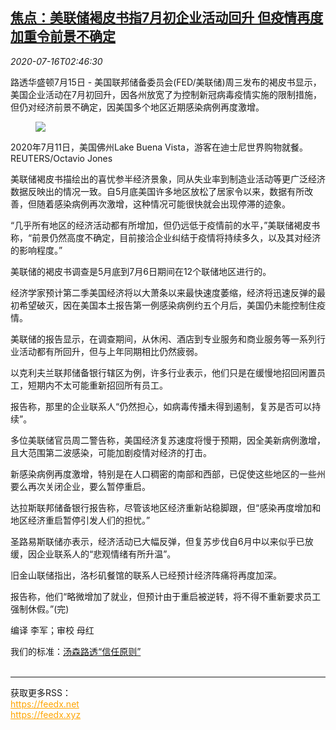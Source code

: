 <!--1594868143000-->
[焦点：美联储褐皮书指7月初企业活动回升 但疫情再度加重令前景不确定](https://cn.reuters.com/article/us-beige-book-july-covic-economy-0716-idCNKCS24H0A4)
------

<div><i>2020-07-16T02:46:30</i></div><div class="StandardArticleBody_body"><p>路透华盛顿7月15日 - 美国联邦储备委员会(FED/美联储)周三发布的褐皮书显示，美国企业活动在7月初回升，因各州放宽了为控制新冠病毒疫情实施的限制措施，但仍对经济前景不确定，因美国多个地区近期感染病例再度激增。 </p><div class="PrimaryAsset_container"><div class="Image_container" tabindex="-1"><figure class="Image_zoom" style="padding-bottom:"><div class="LazyImage_container LazyImage_dark" style="background-image:none"><img src="//s2.reutersmedia.net/resources/r/?m=02&amp;d=20200716&amp;t=2&amp;i=1525909838&amp;r=LYNXNPEG6F054&amp;w=600" aria-label="2020年7月11日，美国佛州Lake Buena Vista，游客在迪士尼世界购物就餐。REUTERS/Octavio Jones"/><div class="LazyImage_image LazyImage_fallback" style="background-image:url(//s2.reutersmedia.net/resources/r/?m=02&amp;d=20200716&amp;t=2&amp;i=1525909838&amp;r=LYNXNPEG6F054&amp;w=600);background-position:center center;background-color:inherit"></div></div><div class="Image_expand-button" aria-label="Expand Image Slideshow" role="button" tabindex="0"></div></figure><figcaption><div class="Image_caption"><span>2020年7月11日，美国佛州Lake Buena Vista，游客在迪士尼世界购物就餐。REUTERS/Octavio Jones</span></div></figcaption></div></div><p>美联储褐皮书描绘出的喜忧参半经济景象，同从失业率到制造业活动等更广泛经济数据反映出的情况一致。自5月底美国许多地区放松了居家令以来，数据有所改善，但随着感染病例再次激增，这种情况可能很快就会出现停滞的迹象。 </p><p>“几乎所有地区的经济活动都有所增加，但仍远低于疫情前的水平，”美联储褐皮书称，“前景仍然高度不确定，目前接洽企业纠结于疫情将持续多久，以及其对经济的影响程度。” </p><p>美联储的褐皮书调查是5月底到7月6日期间在12个联储地区进行的。 </p><p>经济学家预计第二季美国经济将以大萧条以来最快速度萎缩，经济将迅速反弹的最初希望破灭，因在美国本土报告第一例感染病例约五个月后，美国仍未能控制住疫情。 </p><p>美联储的报告显示，在调查期间，从休闲、酒店到专业服务和商业服务等一系列行业活动都有所回升，但与上年同期相比仍然疲弱。 </p><p>以克利夫兰联邦储备银行辖区为例，许多行业表示，他们只是在缓慢地招回闲置员工，短期内不太可能重新招回所有员工。 </p><p>报告称，那里的企业联系人“仍然担心，如病毒传播未得到遏制，复苏是否可以持续”。 </p><p>多位美联储官员周二警告称，美国经济复苏速度将慢于预期，因全美新病例激增，且大范围第二波感染，可能加剧疫情对经济的打击。 </p><p>新感染病例再度激增，特别是在人口稠密的南部和西部，已促使这些地区的一些州要么再次关闭企业，要么暂停重启。 </p><p>达拉斯联邦储备银行报告称，尽管该地区经济重新站稳脚跟，但“感染再度增加和地区经济重启暂停引发人们的担忧。” </p><p>圣路易斯联储亦表示，经济活动已大幅反弹，但复苏步伐自6月中以来似乎已放缓，因企业联系人的“悲观情绪有所升温”。 </p><p>旧金山联储指出，洛杉矶餐馆的联系人已经预计经济阵痛将再度加深。 </p><p>报告称，他们“略微增加了就业，但预计由于重启被逆转，将不得不重新要求员工强制休假。”(完) </p><div class="Attribution_container"><div class="Attribution_attribution"><p class="Attribution_content">编译 李军；审校 母红 </p></div></div><div class="StandardArticleBody_trustBadgeContainer"><span class="StandardArticleBody_trustBadgeTitle">我们的标准：</span><span class="trustBadgeUrl"><a href="https://www.thomsonreuters.cn/content/dam/openweb/documents/pdf/china/brochures/about-us-1.pdf">汤森路透“信任原则”</a></span></div></div><br><hr><div>获取更多RSS：<br><a href="https://feedx.net" style="color:orange" target="_blank">https://feedx.net</a> <br><a href="https://feedx.xyz" style="color:orange" target="_blank">https://feedx.xyz</a><br></div>
